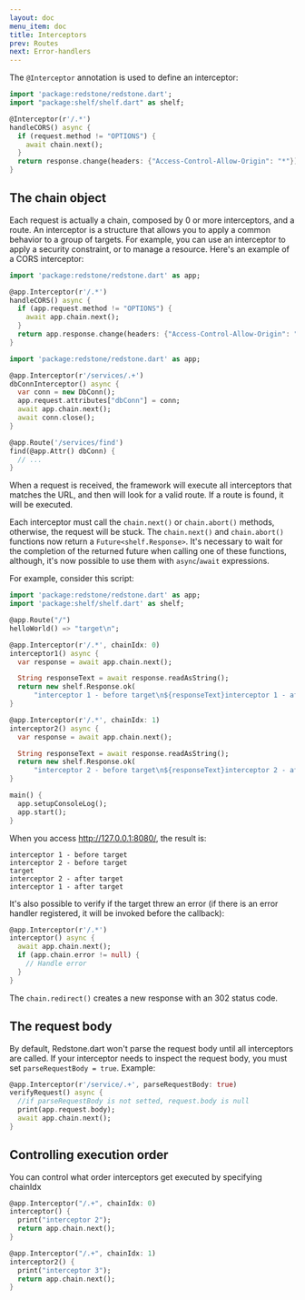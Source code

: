 ```yaml
---
layout: doc
menu_item: doc
title: Interceptors
prev: Routes
next: Error-handlers
---
```

The `@Interceptor` annotation is used to define an interceptor:

```dart
import 'package:redstone/redstone.dart';
import "package:shelf/shelf.dart" as shelf;

@Interceptor(r'/.*')
handleCORS() async {
  if (request.method != "OPTIONS") {
    await chain.next();
  }
  return response.change(headers: {"Access-Control-Allow-Origin": "*"});
}
```

## The chain object

Each request is actually a chain, composed by 0 or more interceptors, and a route. 
An interceptor is a structure that allows you to apply a common behavior to a group of targets. 
For example, you can use an interceptor to apply a security constraint, or to manage a resource.
Here's an example of a CORS interceptor:

```dart
import 'package:redstone/redstone.dart' as app;

@app.Interceptor(r'/.*')
handleCORS() async {
  if (app.request.method != "OPTIONS") {
    await app.chain.next();
  }
  return app.response.change(headers: {"Access-Control-Allow-Origin": "*"});
}
```


```dart
import 'package:redstone/redstone.dart' as app;

@app.Interceptor(r'/services/.+')
dbConnInterceptor() async {
  var conn = new DbConn();
  app.request.attributes["dbConn"] = conn;
  await app.chain.next();
  await conn.close();
}

@app.Route('/services/find')
find(@app.Attr() dbConn) {
  // ...
}
```

When a request is received, the framework will execute all interceptors that matches the URL, 
and then will look for a valid route. If a route is found, it will be executed.

Each interceptor must call the `chain.next()` or `chain.abort()` methods, otherwise, the request will be stuck. 
The `chain.next()` and `chain.abort()` functions now return a `Future<shelf.Response>`. It's necessary to wait for the 
completion of the returned future when calling one of these functions, although, it's now possible to use them with 
`async`/`await` expressions. 

For example, consider this script:

```dart
import 'package:redstone/redstone.dart' as app;
import 'package:shelf/shelf.dart' as shelf;

@app.Route("/")
helloWorld() => "target\n";

@app.Interceptor(r'/.*', chainIdx: 0)
interceptor1() async {
  var response = await app.chain.next();

  String responseText = await response.readAsString();
  return new shelf.Response.ok(
      "interceptor 1 - before target\n${responseText}interceptor 1 - after target\n");
}

@app.Interceptor(r'/.*', chainIdx: 1)
interceptor2() async {
  var response = await app.chain.next();

  String responseText = await response.readAsString();
  return new shelf.Response.ok(
      "interceptor 2 - before target\n${responseText}interceptor 2 - after target\n");
}

main() {
  app.setupConsoleLog();
  app.start();
}
```

When you access http://127.0.0.1:8080/, the result is:

```
interceptor 1 - before target
interceptor 2 - before target
target
interceptor 2 - after target
interceptor 1 - after target
```

It's also possible to verify if the target threw an error (if there is an error handler registered, it will be invoked before the callback):

```dart
@app.Interceptor(r'/.*')
interceptor() async {
  await app.chain.next();
  if (app.chain.error != null) {
    // Handle error
  }
}
```

The `chain.redirect()` creates a new response with an 302 status code.

## The request body

By default, Redstone.dart won't parse the request body until all interceptors are called. If your interceptor needs to 
inspect the request body, you must set `parseRequestBody = true`. Example:

```dart
@app.Interceptor(r'/service/.+', parseRequestBody: true)
verifyRequest() async {
  //if parseRequestBody is not setted, request.body is null
  print(app.request.body);
  await app.chain.next();
}

```

## Controlling execution order

You can control what order interceptors get executed by specifying chainIdx

```dart
@app.Interceptor("/.+", chainIdx: 0)
interceptor() {
  print("interceptor 2");
  return app.chain.next();
}

@app.Interceptor("/.+", chainIdx: 1)
interceptor2() {
  print("interceptor 3");
  return app.chain.next();
}
```
